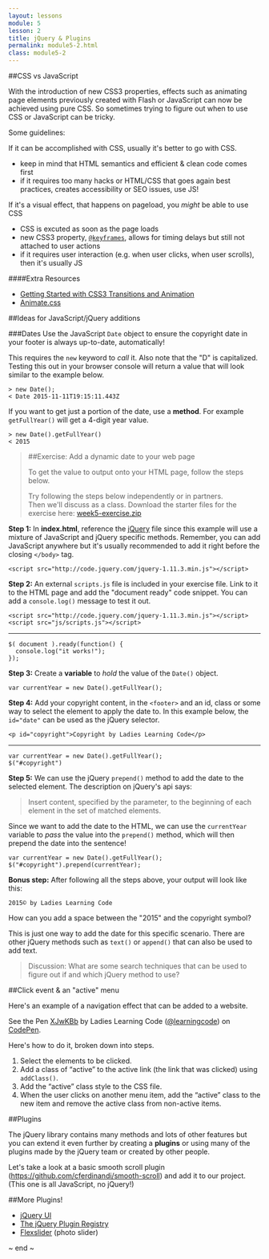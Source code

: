 ```yaml
---
layout: lessons
module: 5
lesson: 2
title: jQuery & Plugins
permalink: module5-2.html
class: module5-2
---
```


##CSS vs JavaScript

With the introduction of new CSS3 properties, effects such as animating page elements previously created with Flash or JavaScript can now be achieved using pure CSS. So sometimes trying to figure out when to use CSS or JavaScript can be tricky.

Some guidelines:

If it can be accomplished with CSS, usually it's better to go with CSS.

* keep in mind that HTML semantics and efficient & clean code comes first
* if it requires too many hacks or HTML/CSS that goes again best practices, creates accessibility or SEO issues, use JS!

If it's a visual effect, that happens on pageload, you *might* be able to use CSS

* CSS is excuted as soon as the page loads
* new CSS3 property, [`@keyframes`](https://developer.mozilla.org/en-US/docs/Web/CSS/@keyframes), allows for timing delays but still not attached to user actions
* if it requires user interaction (e.g. when user clicks, when user scrolls), then it's usually JS

####Extra Resources

* [Getting Started with CSS3 Transitions and Animation](http://blogs.adobe.com/dreamweaver/2015/09/getting-started-with-css3-transition-and-animation.html)
* [Animate.css](https://daneden.github.io/animate.css/)



##Ideas for JavaScript/jQuery additions

###Dates
Use the JavaScript `Date` object to ensure the copyright date in your footer is always up-to-date, automatically!

This requires the `new` keyword to *call* it. Also note that the "D" is capitalized. Testing this out in your browser console will return a value that will look similar to the example below.
    
    > new Date();
    < Date 2015-11-11T19:15:11.443Z

If you want to get just a portion of the date, use a **method**. For example `getFullYear()` will  get a 4-digit year value.
    
    > new Date().getFullYear()
    < 2015

>##Exercise: Add a dynamic date to your web page
>
>To get the value to output onto your HTML page, follow the steps below.
>
>Try following the steps below independently or in partners.  
>Then we'll discuss as a class.
>Download the starter files for the exercise here: <a href="{{site.exercises}}/module5/week5-exercise.zip" download>week5-exercise.zip</a>

**Step 1:** In **index.html**, reference the [jQuery](http://jquery.com/download/) file since this example will use a mixture of JavaScript and jQuery specific methods. Remember, you can add JavaScript anywhere but it's usually recommended to add it right before the closing `</body>` tag.

    <script src="http://code.jquery.com/jquery-1.11.3.min.js"></script>

**Step 2:** An external `scripts.js` file is included in your exercise file. Link to it to the HTML page and add the "document ready" code snippet.  You can add a `console.log()` message to test it out.
  
    <script src="http://code.jquery.com/jquery-1.11.3.min.js"></script>
    <script src="js/scripts.js"></script>

---

    $( document ).ready(function() {
      console.log("it works!");
    });

**Step 3:** Create a **variable** to *hold* the value of the `Date()` object.
    
    var currentYear = new Date().getFullYear();
    
**Step 4:** Add your copyright content, in the `<footer>` and an id, class or some way to select the element to apply the date to.  In this example below, the `id="date"` can be used as the jQuery selector.
    
    <p id="copyright">Copyright by Ladies Learning Code</p>
    
---
    var currentYear = new Date().getFullYear();  
    $("#copyright")
    
**Step 5:** We can use the jQuery `prepend()` method to add the date to the selected element. The description on jQuery's api says:  

<blockquote class="quote">
  <p>Insert content, specified by the parameter, to the beginning of each element in the set of matched elements.</p>
  <cite markdown="1"><http://api.jquery.com/prepend/></cite>
</blockquote>

Since we want to add the date to the HTML, we can use the `currentYear` variable to *pass* the value into the `prepend()` method, which will then prepend the date into the sentence!

    var currentYear = new Date().getFullYear();  
    $("#copyright").prepend(currentYear);
    
**Bonus step:** After following all the steps above, your output will look like this: 

    2015© by Ladies Learning Code

How can you add a space between the "2015" and the copyright symbol?

This is just one way to add the date for this specific scenario. There are other jQuery methods such as `text()` or `append()` that can also be used to add text.

>Discussion: What are some search techniques that can be used to figure out if and which jQuery method to use?


##Click event & an "active" menu

Here's an example of a navigation effect that can be added to a website.

<p data-height="185" data-theme-id="0" data-slug-hash="XJwKBb" data-default-tab="result" data-user="learningcode" class='codepen'>See the Pen <a href='http://codepen.io/learningcode/pen/XJwKBb/'>XJwKBb</a> by Ladies Learning Code (<a href='http://codepen.io/learningcode'>@learningcode</a>) on <a href='http://codepen.io'>CodePen</a>.</p>
<script async src="http://assets.codepen.io/assets/embed/ei.js"></script>

Here's how to do it, broken down into steps.

1. Select the elements to be clicked.
1. Add a class of “active” to the active link (the link that was clicked) using `addClass()`.
1. Add the “active” class style to the CSS file.
1. When the user clicks on another menu item, add the “active” class to the new item and remove the active class from non-active items.

##Plugins

The jQuery library contains many methods and lots of other features but you can extend it even further by creating a **plugins** or using many of the plugins made by the jQuery team or created by other people.

Let's take a look at a basic smooth scroll plugin (<https://github.com/cferdinandi/smooth-scroll>) and add it to our project. (This one is all JavaScript, no jQuery!) 

##More Plugins!

* [jQuery UI](https://jqueryui.com/)
* [The jQuery Plugin Registry](https://plugins.jquery.com/)
* [Flexslider](http://www.woothemes.com/flexslider/) (photo slider)

~ end ~
